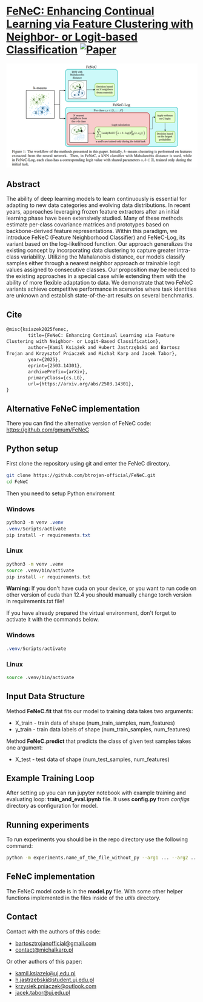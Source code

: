 # [FeNeC: Enhancing Continual Learning via Feature Clustering with Neighbor- or Logit-based Classification](https://arxiv.org/abs/2503.14301) [![Paper](https://img.shields.io/badge/arXiv-2503.14301-red)](https://arxiv.org/abs/2503.14301)

[![There should be a teaser...](teaser.png)](https://arxiv.org/abs/2503.14301)

## Abstract

The ability of deep learning models to learn continuously is essential for adapting to new data categories and evolving data distributions. In recent years, approaches leveraging frozen feature extractors
after an initial learning phase have been extensively studied. Many of these methods estimate per-class
covariance matrices and prototypes based on backbone-derived feature representations. Within this
paradigm, we introduce FeNeC (Feature Neighborhood Classifier) and FeNeC-Log, its variant based
on the log-likelihood function. Our approach generalizes the existing concept by incorporating data
clustering to capture greater intra-class variability. Utilizing the Mahalanobis distance, our models
classify samples either through a nearest neighbor approach or trainable logit values assigned to
consecutive classes. Our proposition may be reduced to the existing approaches in a special case
while extending them with the ability of more flexible adaptation to data. We demonstrate that two
FeNeC variants achieve competitive performance in scenarios where task identities are unknown and
establish state-of-the-art results on several benchmarks.

## Cite

```
@misc{ksiazek2025fenec,
        title={FeNeC: Enhancing Continual Learning via Feature Clustering with Neighbor- or Logit-Based Classification}, 
        author={Kamil Książek and Hubert Jastrzębski and Bartosz Trojan and Krzysztof Pniaczek and Michał Karp and Jacek Tabor},
        year={2025},
        eprint={2503.14301},
        archivePrefix={arXiv},
        primaryClass={cs.LG},
        url={https://arxiv.org/abs/2503.14301}, 
}
```

## Alternative FeNeC implementation

There you can find the alternative version of FeNeC code:
https://github.com/gmum/FeNeC

## Python setup

First clone the repository using git and enter the FeNeC directory.
```bash
git clone https://github.com/btrojan-official/FeNeC.git
cd FeNeC
```
Then you need to setup Python enviroment

### Windows

```powershell
python3 -m venv .venv
.venv/Scripts/activate
pip install -r requirements.txt
```

### Linux

```bash
python3 -m venv .venv
source .venv/bin/activate
pip install -r requirements.txt
```

**Warning:** If you don't have cuda on your device, or you want to run code on other version of cuda than 12.4 you should manually change torch version in requirements.txt file!

If you have already prepared the virtual environment, don't forget to activate it with the commands below.

### Windows

```powershell
.venv/Scripts/activate
```

### Linux

```bash
source .venv/bin/activate
```

## Input Data Structure

Method **FeNeC.fit** that fits our model to training data takes two arguments:
- X_train - train data of shape (num_train_samples, num_features)
- y_train - train data labels of shape (num_train_samples, num_features)

Method **FeNeC.predict** that predicts the class of given test samples takes one argument:
- X_test - test data of shape (num_test_samples, num_features)

## Example Training Loop

After setting up you can run jupyter notebook with example training and evaluating loop: **train_and_eval.ipynb** file. It uses **config.py** from *configs* directory as configuration for model.

## Running experiments
To run experiments you should be in the repo directory use the following command:

```bash
python -m experiments.name_of_the_file_without_py --arg1 ... --arg2 ... --argn ...
```

## FeNeC implementation

The FeNeC model code is in the **model.py** file. With some other helper functions implemented in the files inside of the *utils* directory.

## Contact

Contact with the authors of this code:
- bartosztrojanofficial@gmail.com
- contact@michalkarp.pl

Or other authors of this paper:
- kamil.ksiazek@uj.edu.pl
- h.jastrzebski@student.uj.edu.pl
- krzysiek.pniaczek@outlook.com
- jacek.tabor@uj.edu.pl